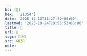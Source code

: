 ```yaml
---
bc: [𡍔]
hex: ['21354']
date: '2025-10-13T11:27:40+08:00'
lastmod: '2025-10-24T20:55:53+08:00'
title: 󰙆
url: 󰙆
tags: [坼]
src: GHZR
note:
---
```

